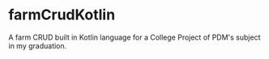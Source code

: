 # farmCrudKotlin
A farm CRUD built in Kotlin language for a College Project of PDM's subject in my graduation.
